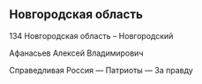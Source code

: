 ## Новгородская область
   
   134 Новгородская область – Новгородский
   
   Афанасьев Алексей Владимирович
   
   Справедливая Россия — Патриоты — За правду
   
